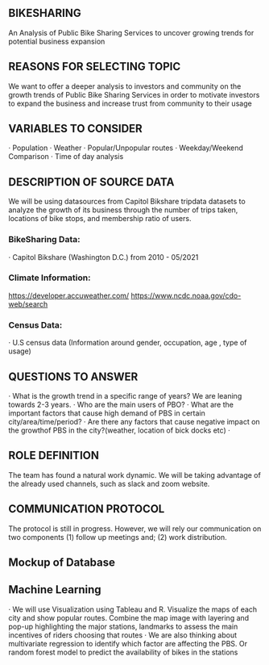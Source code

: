 ## BIKESHARING
An Analysis of Public Bike Sharing Services to uncover growing trends for potential business expansion
## REASONS FOR SELECTING TOPIC
We want to offer a deeper analysis to investors and community on the growth trends of Public Bike Sharing Services in order to motivate investors to expand the business and increase trust from community to their usage
## VARIABLES TO CONSIDER
·      Population
·      Weather
·      Popular/Unpopular routes
·      Weekday/Weekend Comparison
·      Time of day analysis
## DESCRIPTION OF SOURCE DATA
We will be using datasources from Capitol Bikshare tripdata datasets to analyze the growth of its business through the number of trips taken, locations of bike stops, and membership ratio of users.
### BikeSharing Data:
·      Capitol Bikshare (Washington D.C.) from 2010 - 05/2021
### Climate Information:
https://developer.accuweather.com/
https://www.ncdc.noaa.gov/cdo-web/search
### Census Data:
·      U.S census data (Information around gender, occupation, age , type of usage)
## QUESTIONS TO ANSWER
·      What is the growth trend in a specific range of years? We are leaning towards 2-3 years.
·      Who are the main users of PBO?
·      What are the important factors that cause high demand of PBS in certain city/area/time/period?
·      Are there any factors that cause negative impact on the growthof PBS in the city?(weather, location of bick docks etc)
·      
## ROLE DEFINITION
The team has found a natural work dynamic. We will be taking advantage of the already used channels, such as slack and zoom website.
## COMMUNICATION PROTOCOL
The protocol is still in progress. However, we will rely our communication on two components
(1) follow up meetings and;
 (2) work distribution.
## Mockup of Database
## Machine Learning
·       We will use Visualization using Tableau and R. Visualize the maps of each city and show popular routes. Combine the map image with layering and pop-up highlighting the major stations, landmarks to assess the main incentives of riders choosing that routes
·       We are also thinking about multivariate regression to identify which factor are affecting the PBS. Or random forest model to predict the availability of bikes in the stations

